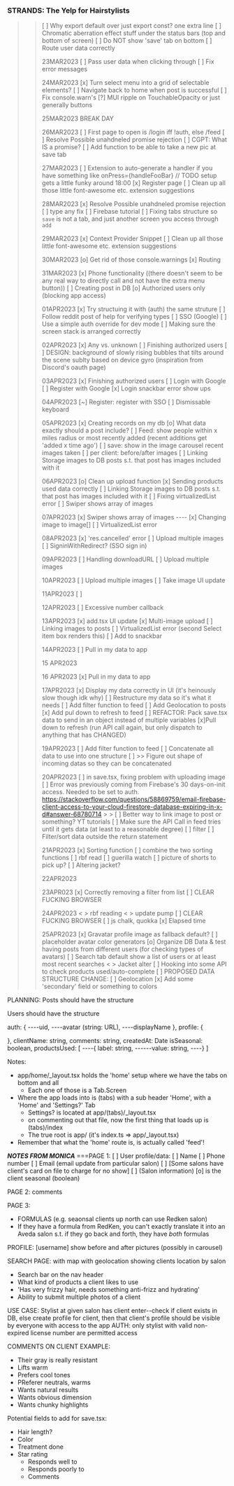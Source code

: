 ### STRANDS: The Yelp for Hairstylists

> > [ ] Why export default over just export const? one extra line
> > [ ] Chromatic aberration effect stuff under the status bars (top and bottom of screen)
> > [ ] Do NOT show 'save' tab on bottom
> > [ ] Route user data correctly
> >
> > 23MAR2023
> > [ ] Pass user data when clicking through
> > [ ] Fix error messages
> >
> > 24MAR2023
> > [x] Turn select menu into a grid of selectable elements?
> > [ ] Navigate back to home when post is successful
> > [ ] Fix console.warn's
> > [?] MUI ripple on TouchableOpacity or just generally buttons
> >
> > 25MAR2023
> > BREAK DAY
> >
> > 26MAR2023
> > [ ] First page to open is /login iff !auth, else /feed
> > [ ] Resolve Possible unahdneled promise rejection
> > [ ] CGPT: What IS a promise?
> > [ ] Add function to be able to take a new pic at save tab
> >
> > 27MAR2023
> > [ ] Extension to auto-generate a handler if you have something like onPress={handleFooBar}
> > // TODO setup gets a little funky around 18:00
> > [x] Register page
> > [ ] Clean up all those little font-awesome etc. extension suggestions
> >
> > 28MAR2023
> > [x] Resolve Possible unahdneled promise rejection
> > [ ] type any fix
> > [ ] Firebase tutorial
> > [ ] Fixing tabs structure so `save` is not a tab, and just another screen you access through `add`
> >
> > 29MAR2023
> > [x] Context Provider Snippet
> > [ ] Clean up all those little font-awesome etc. extension suggestions
> >
> > 30MAR2023
> > [o] Get rid of those console.warnings
> > [x] Routing
> >
> > 31MAR2023
> > [x] Phone functionality ((there doesn't seem to be any real way to directly call and not have the extra menu button))
> > [ ] Creating post in DB
> > [o] Authorized users only (blocking app access)
> >
> > 01APR2023
> > [x] Try structuing it with (auth) the same struture
> > [ ] Follow reddit post of help for verifying types
> > [ ] SSO (Google)
> > [ ] Use a simple auth override for dev mode
> > [ ] Making sure the screen stack is arranged correctly
> >
> > 02APR2023
> > [x] Any vs. unknown
> > [ ] Finishing authorized users
> > [ ] DESIGN: background of slowly rising bubbles that tilts around the scene sublty based on device gyro (inspiration from Discord's oauth page)
> >
> > 03APR2023
> > [x] Finishing authorized users
> > [ ] Login with Google
> > [ ] Register with Google
> > [x] Login snackbar error show ups
> >
> > 04APR2023
> > [~] Register: register with SSO
> > [ ] Dismissable keyboard
> >
> > 05APR2023
> > [x] Creating records on my db
> > [o] What data exactly should a post include?
> > [ ] Feed: show people within x miles radius or most recently added (recent additions get 'added x time ago')
> > [ ] save: show in the image carousel recent images taken
> > [ ] per client: before/after images
> > [ ] Linking Storage images to DB posts s.t. that post has images included with it
> >
> > 06APR2023
> > [o] Clean up upload function
> > [x] Sending products used data correctly
> > [ ] Linking Storage images to DB posts s.t. that post has images included with it
> > [ ] Fixing virtualizedList error
> > [ ] Swiper shows array of images
> >
> > 07APR2023
> > [x] Swiper shows array of images
> > ---- [x] Changing image to image[]
> > [ ] VirtualizedList error
> >
> > 08APR2023
> > [x] 'res.cancelled' error
> > [ ] Upload multiple images
> > [ ] SigninWithRedirect? (SSO sign in)
> >
> > 09APR2023
> > [ ] Handling downloadURL
> > [ ] Upload multiple images
> >
> > 10APR2023
> > [ ] Upload multiple images
> > [ ] Take image UI update
> >
> > 11APR2023
> > [ ]
> >
> > 12APR2023
> > [ ] Excessive number callback
> >
> > 13APR2023
> > [x] add.tsx UI update
> > [x] Multi-image upload
> > [ ] Linking images to posts
> > [ ] VirtualizedList error (second Select item box renders this)
> > [ ] Add to snackbar
> >
> > 14APR2023
> > [ ] Pull in my data to app
> >
> > 15 APR2023
> >
> > 16 APR2023
> > [x] Pull in my data to app
> >
> > 17APR2023
> > [x] Display my data correctly in UI (it's heinously slow though idk why)
> > [ ] Restructure my data so it's what it needs
> > [ ] Add filter function to feed
> > [ ] Add Geolocation to posts
> > [x] Add pul down to refresh to feed
> > [ ] REFACTOR: Pack save.tsx data to send in an object instead of multiple variables
> > [x]Pull down to refresh (run API call again, but only dispatch to anything that has CHANGED)
> >
> > 19APR2023
> > [ ] Add filter function to feed
> > [ ] Concatenate all data to use into one structure
> > [ ] >> Figure out shape of incoming datas so they can be concatenated
> >
> > 20APR2023
> > [ ] in save.tsx, fixing problem with uploading image
> > [ ] Error was previously coming from Firebase's 30 days-on-init access. Needed to be set to auth. https://stackoverflow.com/questions/58869759/email-firebase-client-access-to-your-cloud-firestore-database-expiring-in-x-d#answer-68780714 > > [ ] Better way to link image to post or something? YT tutorials
> > [ ] Make sure the API Call in feed tries until it gets data (at least to a reasonable degree)
> > [ ] filter
> > [ ] Filter/sort data outside the return statement
> >
> > 21APR2023
> > [x] Sorting function
> > [ ] combine the two sorting functions
> > [ ] rbf read
> > [ ] guerilla watch
> > [ ] picture of shorts to pick up?
> > [ ] Altering jacket?
> >
> > 22APR2023
> >
> > 23APR023
> > [x] Correctly removing a filter from list
> > [ ] CLEAR FUCKING BROWSER
> >
> > 24APR2023
> > < > rbf reading
> > < > update pump
> > [ ] CLEAR FUCKING BROWSER
> > [ ] js chalk, quokka
> > [x] Elapsed time
> >
> > 25APR2023
> > [x] Gravatar profile image as fallback default?
> > [ ] placeholder avatar color generators
> > [o] Organize DB Data & test having posts from different users (for checking types of avatars)
> > [ ] Search tab default show a list of users or at least most recent searches
> > < > Jacket alter
> > [ ] Hooking into some API to check products used/auto-complete
> > [ ] PROPOSED DATA STRUCTURE CHANGE:
> > [ ] Geolocation
> > [x] Add some 'secondary' field or something to colors

PLANNING:
Posts should have the structure

Users should have the structure

auth: {
----uid,
----avatar (string: URL),
----displayName
},
profile: {

},
clientName: string,
comments: string,
createdAt: Date
isSeasonal: boolean,
productsUsed: [
----{ label: string,
------value: string,
----}
]

Notes:

- app/home/\_layout.tsx holds the 'home' setup where we have the tabs on bottom and all
  - Each one of those is a Tab.Screen
- Where the app loads into is (tabs) with a sub header 'Home', with a 'Home' and 'Settings?' Tab
  - Settings? is located at app/(tabs)/\_layout.tsx
  - on commenting out that file, now the first thing that loads up is (tabs)/index
  - The true root is app/ (it's index.ts => app/\_layout.tsx)
- Remember that what the 'home' route is, is actually called 'feed'!

**_NOTES FROM MONICA_**
===PAGE 1:
[ ] User profile/data:
[ ] Name
[ ] Phone number
[ ] Email (email update from particular salon)
[ ] [Some salons have client's card on file to charge for no show]
[ ] (Salon information)
[o] is the client seasonal (boolean)

PAGE 2:
comments

PAGE 3:

- FORMULAS (e.g. seaonsal clients up north can use Redken salon)
- If they have a formula from RedKen, you can't exactly translate it into an Aveda salon s.t. if they go back and forth, they have _both_ formulas

PROFILE: [username] show before and after pictures (possibly in carousel)

SEARCH PAGE: with map with geolocation showing clients location by salon

- Search bar on the nav header
- What kind of products a client likes to use
- 'Has very frizzy hair, needs something anti-frizz and hydrating'
- Ability to submit multiple photos of a client

USE CASE:
Stylist at given salon has client enter--check if client exists in DB, else create profile for client, then that client's profile should be visible by everyone with access to the app
AUTH: only stylist with valid non-expired license number are permitted access

COMMENTS ON CLIENT EXAMPLE:

- Their gray is really resistant
- Lifts warm
- Prefers cool tones
- PReferer neutrals, warms
- Wants natural results
- Wants obvious dimension
- Wants chunky highlights

Potential fields to add for save.tsx:

- Hair length?
- Color
- Treatment done
- Star rating
  - Responds well to
  - Responds poorly to
  - Comments
